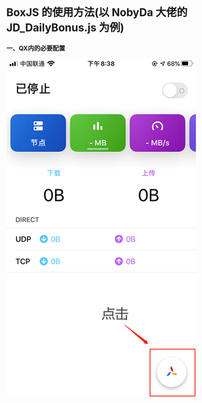 # BoxJS 的使用方法(以 NobyDa 大佬的 JD_DailyBonus.js 为例)

### 一、QX内的必要配置

![image](https://raw.githubusercontent.com/chiupam/tutorial-image/master/QuantumultX/dianji.png)
